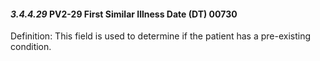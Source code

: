 #### *3.4.4.29* PV2-29 First Similar Illness Date (DT) 00730

Definition: This field is used to determine if the patient has a pre-existing condition.
